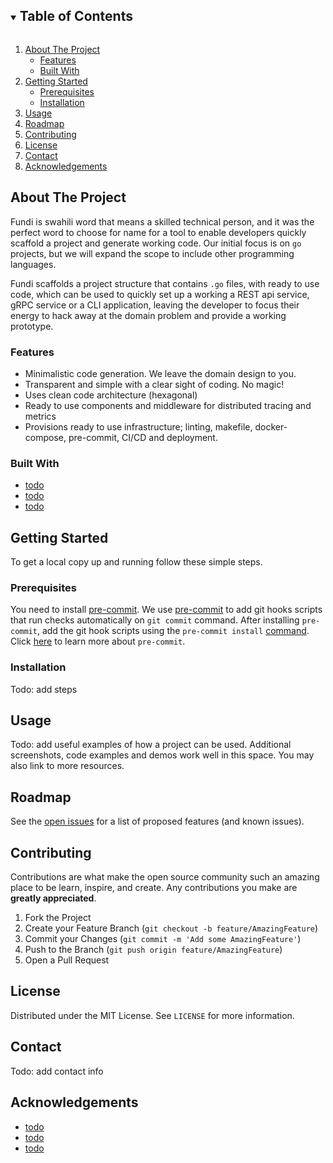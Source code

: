 <!-- TABLE OF CONTENTS -->
<details open="open">
  <summary><h2 style="display: inline-block">Table of Contents</h2></summary>
  <ol>
    <li>
      <a href="#about-the-project">About The Project</a>
      <ul>
        <li><a href="#features">Features</a></li>
      </ul>
      <ul>
        <li><a href="#built-with">Built With</a></li>
      </ul>
    </li>
    <li>
      <a href="#getting-started">Getting Started</a>
      <ul>
        <li><a href="#prerequisites">Prerequisites</a></li>
        <li><a href="#installation">Installation</a></li>
      </ul>
    </li>
    <li><a href="#usage">Usage</a></li>
    <li><a href="#roadmap">Roadmap</a></li>
    <li><a href="#contributing">Contributing</a></li>
    <li><a href="#license">License</a></li>
    <li><a href="#contact">Contact</a></li>
    <li><a href="#acknowledgements">Acknowledgements</a></li>
  </ol>
</details>

<!-- ABOUT THE PROJECT -->
## About The Project
Fundi is swahili word that means a skilled technical person, and it was the perfect word to choose for name for a 
tool to enable developers quickly scaffold a project and generate working code. Our initial focus is on `go` projects,
but we will expand the scope to include other programming languages.

Fundi scaffolds a project structure that contains `.go` files, with ready to use code, which can be used to quickly 
set up a working a REST api service, gRPC service or a CLI application, leaving the developer to focus their energy 
to hack away at the domain problem and provide a working prototype.

### Features
* Minimalistic code generation. We leave the domain design to you.
* Transparent and simple with a clear sight of coding. No magic!
* Uses clean code architecture (hexagonal)
* Ready to use components and middleware for distributed tracing and metrics
* Provisions ready to use infrastructure; linting, makefile, docker-compose, pre-commit, CI/CD and deployment.

### Built With

* [todo]()
* [todo]()
* [todo]()

<!-- GETTING STARTED -->
## Getting Started

To get a local copy up and running follow these simple steps.

### Prerequisites
You need to install [pre-commit](https://pre-commit.com/#install). We use [pre-commit](https://pre-commit.com/) to add 
git hooks scripts that run checks automatically on `git commit` command.
After installing `pre-commit`, add the git hook scripts using the `pre-commit install` [command](https://pre-commit.com/#install).
Click [here](https://pre-commit.com/#usage) to learn more about `pre-commit`.

### Installation

Todo: add steps

<!-- USAGE EXAMPLES -->
## Usage

Todo: add useful examples of how a project can be used. Additional screenshots, code examples and demos work well in this space. You may also link to more resources.

<!-- ROADMAP -->
## Roadmap

See the [open issues](https://github.com/kasulani/go-fundi/issues) for a list of proposed features (and known issues).

<!-- CONTRIBUTING -->
## Contributing

Contributions are what make the open source community such an amazing place to be learn, inspire, and create. Any contributions you make are **greatly appreciated**.

1. Fork the Project
2. Create your Feature Branch (`git checkout -b feature/AmazingFeature`)
3. Commit your Changes (`git commit -m 'Add some AmazingFeature'`)
4. Push to the Branch (`git push origin feature/AmazingFeature`)
5. Open a Pull Request

<!-- LICENSE -->
## License

Distributed under the MIT License. See `LICENSE` for more information.

<!-- CONTACT -->
## Contact
Todo: add contact info
<!-- ACKNOWLEDGEMENTS -->
## Acknowledgements

* [todo]()
* [todo]()
* [todo]()
